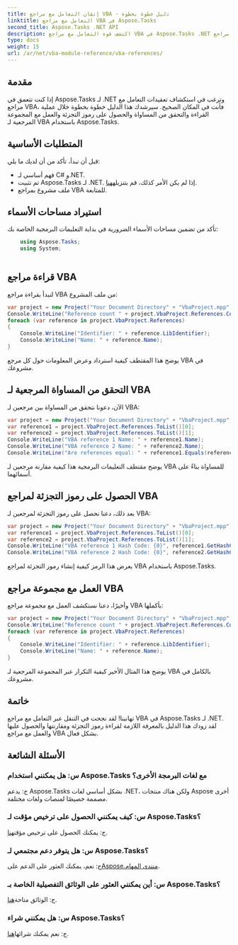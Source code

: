 ```yaml
---
title: إتقان التعامل مع مراجع VBA - دليل خطوة بخطوة
linktitle: التعامل مع مراجع VBA في Aspose.Tasks
second_title: Aspose.Tasks .NET API
description: اكتشف قوة التعامل مع مراجع VBA في Aspose.Tasks .NET من خلال برنامجنا التعليمي الشامل. تعلم القراءة والمقارنة والعمل مع مراجع VBA بسلاسة.
type: docs
weight: 15
url: /ar/net/vba-module-reference/vba-references/
---
```

## مقدمة
إذا كنت تتعمق في Aspose.Tasks لـ .NET وترغب في استكشاف تعقيدات التعامل مع مراجع VBA، فأنت في المكان الصحيح. سيرشدك هذا الدليل خطوة بخطوة خلال عملية القراءة والتحقق من المساواة والحصول على رموز التجزئة والعمل مع المجموعة المرجعية لـ VBA باستخدام Aspose.Tasks.
## المتطلبات الأساسية
قبل أن نبدأ، تأكد من أن لديك ما يلي:
- فهم أساسي لـ C# و.NET.
-  تم تثبيت Aspose.Tasks لـ .NET. إذا لم يكن الأمر كذلك، قم بتنزيله[هنا](https://releases.aspose.com/tasks/net/).
- ملف مشروع بمراجع VBA للمتابعة.
## استيراد مساحات الأسماء
تأكد من تضمين مساحات الأسماء الضرورية في بداية التعليمات البرمجية الخاصة بك:
```csharp
    using Aspose.Tasks;
    using System;
    
```
## قراءة مراجع VBA
لنبدأ بقراءة مراجع VBA من ملف المشروع:
```csharp
var project = new Project("Your Document Directory" + "VbaProject.mpp");
Console.WriteLine("Reference count " + project.VbaProject.References.Count);
foreach (var reference in project.VbaProject.References)
{
    Console.WriteLine("Identifier: " + reference.LibIdentifier);
    Console.WriteLine("Name: " + reference.Name);
}
```
يوضح هذا المقتطف كيفية استرداد وعرض المعلومات حول كل مرجع VBA في مشروعك.
## التحقق من المساواة المرجعية لـ VBA
الآن، دعونا نتحقق من المساواة بين مرجعين لـ VBA:
```csharp
var project = new Project("Your Document Directory" + "VbaProject.mpp");
var reference1 = project.VbaProject.References.ToList()[0];
var reference2 = project.VbaProject.References.ToList()[1];
Console.WriteLine("VBA reference 1 Name: " + reference1.Name);
Console.WriteLine("VBA reference 2 Name: " + reference2.Name);
Console.WriteLine("Are references equal: " + reference1.Equals(reference2));
```
يوضح مقتطف التعليمات البرمجية هذا كيفية مقارنة مرجعين لـ VBA للمساواة بناءً على أسمائهما.
## الحصول على رموز التجزئة لمراجع VBA
بعد ذلك، دعنا نحصل على رموز التجزئة لمرجعين لـ VBA:
```csharp
var project = new Project("Your Document Directory" + "VbaProject.mpp");
var reference1 = project.VbaProject.References.ToList()[0];
var reference2 = project.VbaProject.References.ToList()[1];
Console.WriteLine("VBA reference 1 Hash Code: {0}", reference1.GetHashCode());
Console.WriteLine("VBA reference 2 Hash Code: {0}", reference2.GetHashCode());
```
يعرض هذا الرمز كيفية إنشاء رموز التجزئة لمراجع VBA باستخدام Aspose.Tasks.
## العمل مع مجموعة مراجع VBA
وأخيرًا، دعنا نستكشف العمل مع مجموعة مراجع VBA بأكملها:
```csharp
var project = new Project("Your Document Directory" + "VbaProject.mpp");
Console.WriteLine("Reference count " + project.VbaProject.References.Count);
foreach (var reference in project.VbaProject.References)
{
    Console.WriteLine("Identifier: " + reference.LibIdentifier);
    Console.WriteLine("Name: " + reference.Name);
}
```
يوضح هذا المثال الأخير كيفية التكرار عبر المجموعة المرجعية لـ VBA بالكامل في مشروعك.
## خاتمة
تهانينا! لقد نجحت في التنقل عبر التعامل مع مراجع VBA في Aspose.Tasks لـ .NET. لقد زودك هذا الدليل بالمعرفة اللازمة لقراءة رموز التجزئة ومقارنتها والحصول عليها والعمل مع مراجع VBA بشكل فعال.
## الأسئلة الشائعة
### س: هل يمكنني استخدام Aspose.Tasks مع لغات البرمجة الأخرى؟
ج: يدعم Aspose.Tasks بشكل أساسي لغات .NET، ولكن هناك منتجات Aspose أخرى مصممة خصيصًا لمنصات ولغات مختلفة.
### س: كيف يمكنني الحصول على ترخيص مؤقت لـ Aspose.Tasks؟
 ج: يمكنك الحصول على ترخيص مؤقت[هنا](https://purchase.aspose.com/temporary-license/).
### س: هل يتوفر دعم مجتمعي لـ Aspose.Tasks؟
 ج: نعم، يمكنك العثور على الدعم على[Aspose.منتدى المهام](https://forum.aspose.com/c/tasks/15).
### س: أين يمكنني العثور على الوثائق التفصيلية الخاصة بـ Aspose.Tasks؟
 ج: الوثائق متاحة[هنا](https://reference.aspose.com/tasks/net/).
### س: هل يمكنني شراء Aspose.Tasks؟
 ج: نعم يمكنك شرائها[هنا](https://purchase.aspose.com/buy).